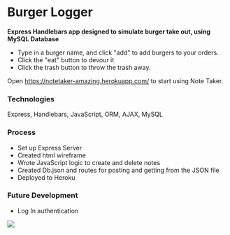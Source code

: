 # Burger Logger

**Express Handlebars app designed to simulate burger take out, using MySQL Database**

- Type in a burger name, and click "add" to add burgers to your orders.
- Click the "eat" button to devour it
- Click the trash button to throw the trash away.

Open https://notetaker-amazing.herokuapp.com/ to start using Note Taker.

### Technologies
Express, Handlebars, JavaScript, ORM, AJAX, MySQL

### Process
- Set up Express Server
- Created html wireframe
- Wrote JavaScript logic to create and delete notes
- Created Db.json and routes for posting and getting from the JSON file
- Deployed to Heroku

### Future Development
- Log In authentication
  
![](/public/assets/burger.jpg)
